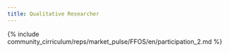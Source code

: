 ```yaml
---
title: Qualitative Researcher
---
```


{% include community_cirriculum/reps/market_pulse/FFOS/en/participation_2.md %}
